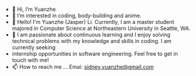 - 👋 Hi, I’m Yuanzhe
- 👀 I’m interested in coding, body-building and anime.
- 🌱 Hello! I'm Yuanzhe (Jasper) Li. Currently, I am a master student majored in Computer Science at Northeastern University in Seattle, WA. 
- 💞️ I am passionate about continuous learning and I enjoy solving technical problems with my knowledge and skills in coding. I am currently seeking 
-    internship opportunities in software engineering. Feel free to get in touch with me!
- 📫 How to reach me ...   Emai: sidney.yuanzhe@gmail.com

<!---
yuanzhe-jasper/yuanzhe-jasper is a ✨ special ✨ repository because its `README.md` (this file) appears on your GitHub profile.
You can click the Preview link to take a look at your changes.
--->
